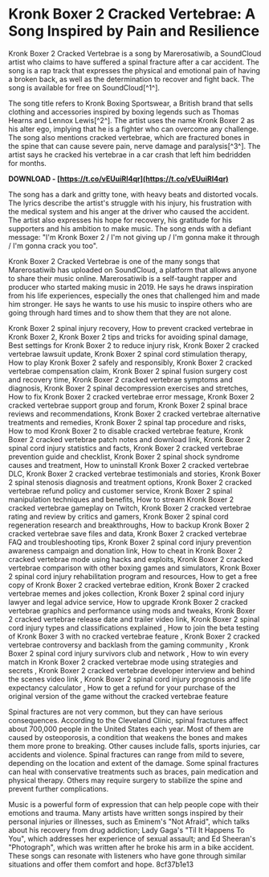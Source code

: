 
 
# Kronk Boxer 2 Cracked Vertebrae: A Song Inspired by Pain and Resilience
 
Kronk Boxer 2 Cracked Vertebrae is a song by Marerosatiwib, a SoundCloud artist who claims to have suffered a spinal fracture after a car accident. The song is a rap track that expresses the physical and emotional pain of having a broken back, as well as the determination to recover and fight back. The song is available for free on SoundCloud[^1^].
 
The song title refers to Kronk Boxing Sportswear, a British brand that sells clothing and accessories inspired by boxing legends such as Thomas Hearns and Lennox Lewis[^2^]. The artist uses the name Kronk Boxer 2 as his alter ego, implying that he is a fighter who can overcome any challenge. The song also mentions cracked vertebrae, which are fractured bones in the spine that can cause severe pain, nerve damage and paralysis[^3^]. The artist says he cracked his vertebrae in a car crash that left him bedridden for months.
 
**DOWNLOAD - [https://t.co/vEUuiRl4qr](https://t.co/vEUuiRl4qr)**


 
The song has a dark and gritty tone, with heavy beats and distorted vocals. The lyrics describe the artist's struggle with his injury, his frustration with the medical system and his anger at the driver who caused the accident. The artist also expresses his hope for recovery, his gratitude for his supporters and his ambition to make music. The song ends with a defiant message: "I'm Kronk Boxer 2 / I'm not giving up / I'm gonna make it through / I'm gonna crack you too".

Kronk Boxer 2 Cracked Vertebrae is one of the many songs that Marerosatiwib has uploaded on SoundCloud, a platform that allows anyone to share their music online. Marerosatiwib is a self-taught rapper and producer who started making music in 2019. He says he draws inspiration from his life experiences, especially the ones that challenged him and made him stronger. He says he wants to use his music to inspire others who are going through hard times and to show them that they are not alone.
 
Kronk Boxer 2 spinal injury recovery,  How to prevent cracked vertebrae in Kronk Boxer 2,  Kronk Boxer 2 tips and tricks for avoiding spinal damage,  Best settings for Kronk Boxer 2 to reduce injury risk,  Kronk Boxer 2 cracked vertebrae lawsuit update,  Kronk Boxer 2 spinal cord stimulation therapy,  How to play Kronk Boxer 2 safely and responsibly,  Kronk Boxer 2 cracked vertebrae compensation claim,  Kronk Boxer 2 spinal fusion surgery cost and recovery time,  Kronk Boxer 2 cracked vertebrae symptoms and diagnosis,  Kronk Boxer 2 spinal decompression exercises and stretches,  How to fix Kronk Boxer 2 cracked vertebrae error message,  Kronk Boxer 2 cracked vertebrae support group and forum,  Kronk Boxer 2 spinal brace reviews and recommendations,  Kronk Boxer 2 cracked vertebrae alternative treatments and remedies,  Kronk Boxer 2 spinal tap procedure and risks,  How to mod Kronk Boxer 2 to disable cracked vertebrae feature,  Kronk Boxer 2 cracked vertebrae patch notes and download link,  Kronk Boxer 2 spinal cord injury statistics and facts,  Kronk Boxer 2 cracked vertebrae prevention guide and checklist,  Kronk Boxer 2 spinal shock syndrome causes and treatment,  How to uninstall Kronk Boxer 2 cracked vertebrae DLC,  Kronk Boxer 2 cracked vertebrae testimonials and stories,  Kronk Boxer 2 spinal stenosis diagnosis and treatment options,  Kronk Boxer 2 cracked vertebrae refund policy and customer service,  Kronk Boxer 2 spinal manipulation techniques and benefits,  How to stream Kronk Boxer 2 cracked vertebrae gameplay on Twitch,  Kronk Boxer 2 cracked vertebrae rating and review by critics and gamers,  Kronk Boxer 2 spinal cord regeneration research and breakthroughs,  How to backup Kronk Boxer 2 cracked vertebrae save files and data,  Kronk Boxer 2 cracked vertebrae FAQ and troubleshooting tips,  Kronk Boxer 2 spinal cord injury prevention awareness campaign and donation link,  How to cheat in Kronk Boxer 2 cracked vertebrae mode using hacks and exploits,  Kronk Boxer 2 cracked vertebrae comparison with other boxing games and simulators,  Kronk Boxer 2 spinal cord injury rehabilitation program and resources,  How to get a free copy of Kronk Boxer 2 cracked vertebrae edition,  Kronk Boxer 2 cracked vertebrae memes and jokes collection,  Kronk Boxer 2 spinal cord injury lawyer and legal advice service,  How to upgrade Kronk Boxer 2 cracked vertebrae graphics and performance using mods and tweaks,  Kronk Boxer 2 cracked vertebrae release date and trailer video link,  Kronk Boxer 2 spinal cord injury types and classifications explained ,  How to join the beta testing of Kronk Boxer 3 with no cracked vertebrae feature ,  Kronk Boxer 2 cracked vertebrae controversy and backlash from the gaming community ,  Kronk Boxer 2 spinal cord injury survivors club and network ,  How to win every match in Kronk Boxer 2 cracked vertebrae mode using strategies and secrets ,  Kronk Boxer 2 cracked vertebrae developer interview and behind the scenes video link ,  Kronk Boxer 2 spinal cord injury prognosis and life expectancy calculator ,  How to get a refund for your purchase of the original version of the game without the cracked vertebrae feature
 
Spinal fractures are not very common, but they can have serious consequences. According to the Cleveland Clinic, spinal fractures affect about 700,000 people in the United States each year. Most of them are caused by osteoporosis, a condition that weakens the bones and makes them more prone to breaking. Other causes include falls, sports injuries, car accidents and violence. Spinal fractures can range from mild to severe, depending on the location and extent of the damage. Some spinal fractures can heal with conservative treatments such as braces, pain medication and physical therapy. Others may require surgery to stabilize the spine and prevent further complications.
 
Music is a powerful form of expression that can help people cope with their emotions and trauma. Many artists have written songs inspired by their personal injuries or illnesses, such as Eminem's "Not Afraid", which talks about his recovery from drug addiction; Lady Gaga's "Til It Happens To You", which addresses her experience of sexual assault; and Ed Sheeran's "Photograph", which was written after he broke his arm in a bike accident. These songs can resonate with listeners who have gone through similar situations and offer them comfort and hope.
 8cf37b1e13
 

